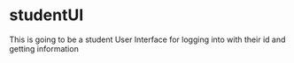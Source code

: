 # studentUI
This is going to be a student User Interface for logging into with their id and getting information
